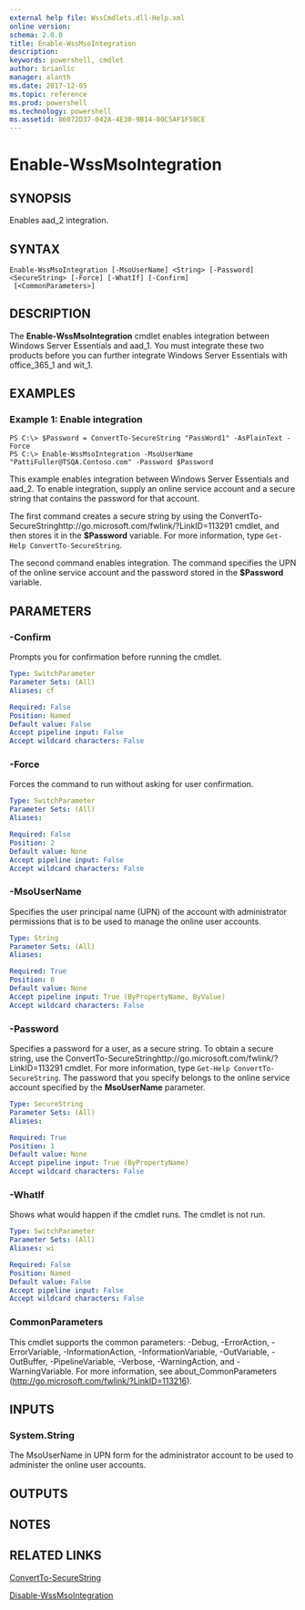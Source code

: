 ```yaml
---
external help file: WssCmdlets.dll-Help.xml
online version: 
schema: 2.0.0
title: Enable-WssMsoIntegration
description: 
keywords: powershell, cmdlet
author: brianlic
manager: alanth
ms.date: 2017-12-05
ms.topic: reference
ms.prod: powershell
ms.technology: powershell
ms.assetid: 86072D37-042A-4E30-9B14-00C5AF1F50CE
---
```


# Enable-WssMsoIntegration

## SYNOPSIS
Enables aad_2 integration.

## SYNTAX

```
Enable-WssMsoIntegration [-MsoUserName] <String> [-Password] <SecureString> [-Force] [-WhatIf] [-Confirm]
 [<CommonParameters>]
```

## DESCRIPTION
The **Enable-WssMsoIntegration** cmdlet enables integration between Windows Server Essentials and aad_1.
You must integrate these two products before you can further integrate Windows Server Essentials with office_365_1 and wit_1.

## EXAMPLES

### Example 1: Enable integration
```
PS C:\> $Password = ConvertTo-SecureString "PassWord1" -AsPlainText -Force 
PS C:\> Enable-WssMsoIntegration -MsoUserName "PattiFuller@TSQA.Contoso.com" -Password $Password
```

This example enables integration between Windows Server Essentials and aad_2.
To enable integration, supply an online service account and a secure string that contains the password for that account.

The first command creates a secure string by using the ConvertTo-SecureStringhttp://go.microsoft.com/fwlink/?LinkID=113291 cmdlet, and then stores it in the **$Password** variable.
For more information, type `Get-Help ConvertTo-SecureString`.

The second command enables integration.
The command specifies the UPN of the online service account and the password stored in the **$Password** variable.

## PARAMETERS

### -Confirm
Prompts you for confirmation before running the cmdlet.

```yaml
Type: SwitchParameter
Parameter Sets: (All)
Aliases: cf

Required: False
Position: Named
Default value: False
Accept pipeline input: False
Accept wildcard characters: False
```

### -Force
Forces the command to run without asking for user confirmation.

```yaml
Type: SwitchParameter
Parameter Sets: (All)
Aliases: 

Required: False
Position: 2
Default value: None
Accept pipeline input: False
Accept wildcard characters: False
```

### -MsoUserName
Specifies the user principal name (UPN) of the account with administrator permissions that is to be used to manage the online user accounts.

```yaml
Type: String
Parameter Sets: (All)
Aliases: 

Required: True
Position: 0
Default value: None
Accept pipeline input: True (ByPropertyName, ByValue)
Accept wildcard characters: False
```

### -Password
Specifies a password for a user, as a secure string.
To obtain a secure string, use the ConvertTo-SecureStringhttp://go.microsoft.com/fwlink/?LinkID=113291 cmdlet.
For more information, type `Get-Help ConvertTo-SecureString`.
The password that you specify belongs to the online service account specified by the **MsoUserName** parameter.

```yaml
Type: SecureString
Parameter Sets: (All)
Aliases: 

Required: True
Position: 1
Default value: None
Accept pipeline input: True (ByPropertyName)
Accept wildcard characters: False
```

### -WhatIf
Shows what would happen if the cmdlet runs.
The cmdlet is not run.

```yaml
Type: SwitchParameter
Parameter Sets: (All)
Aliases: wi

Required: False
Position: Named
Default value: False
Accept pipeline input: False
Accept wildcard characters: False
```

### CommonParameters
This cmdlet supports the common parameters: -Debug, -ErrorAction, -ErrorVariable, -InformationAction, -InformationVariable, -OutVariable, -OutBuffer, -PipelineVariable, -Verbose, -WarningAction, and -WarningVariable. For more information, see about_CommonParameters (http://go.microsoft.com/fwlink/?LinkID=113216).

## INPUTS

### System.String
The MsoUserName in UPN form for the administrator account to be used to administer the online user accounts.

## OUTPUTS

## NOTES

## RELATED LINKS

[ConvertTo-SecureString](http://go.microsoft.com/fwlink/?LinkID=113291)

[Disable-WssMsoIntegration](./Disable-WssMsoIntegration.md)

